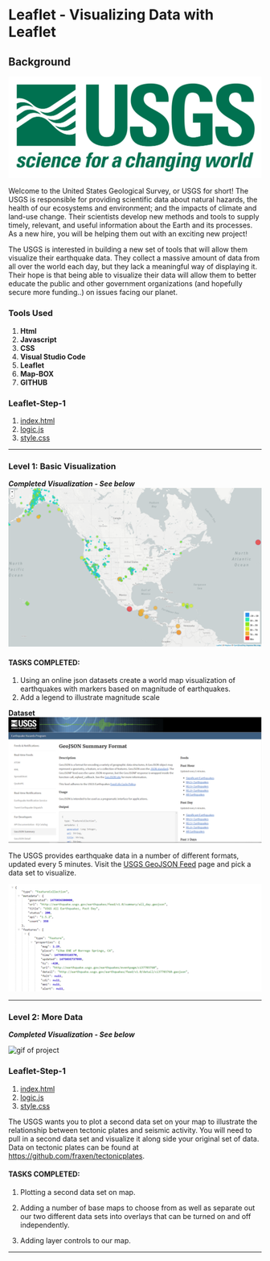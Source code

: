 # Leaflet - Visualizing Data with Leaflet

## Background

![1-Logo](Leaflet-Step-1/Images/1-Logo.png)

Welcome to the United States Geological Survey, or USGS for short! The USGS is responsible for providing scientific data about natural hazards, the health of our ecosystems and environment; and the impacts of climate and land-use change. Their scientists develop new methods and tools to supply timely, relevant, and useful information about the Earth and its processes. As a new hire, you will be helping them out with an exciting new project!

The USGS is interested in building a new set of tools that will allow them visualize their earthquake data. They collect a massive amount of data from all over the world each day, but they lack a meaningful way of displaying it. Their hope is that being able to visualize their data will allow them to better educate the public and other government organizations (and hopefully secure more funding..) on issues facing our planet.

### Tools Used
1. **Html**
2. **Javascript**
3. **CSS**
4. **Visual Studio Code**
5. **Leaflet**
6. **Map-BOX**
7. **GITHUB**

### Leaflet-Step-1 
1. [index.html](https://github.com/Kpearson72/leaflet-challenge/blob/main/Leaflet-Step-1/index.html)
2. [logic.js](https://github.com/Kpearson72/leaflet-challenge/blob/main/Leaflet-Step-1/static/js/logic.js)
3. [style.css](https://github.com/Kpearson72/leaflet-challenge/blob/main/Leaflet-Step-1/static/css/style.css)

---

### Level 1: Basic Visualization 
***Completed Visualization - See below***
![Leaflet-step-1](Leaflet-Step-1/Images/Leaflet_step_1.png)

#### TASKS COMPLETED: 

1. Using an online json datasets create a world map visualization of earthquakes with markers based on magnitude of earthquakes.
2. Add a legend to illustrate magnitude scale 


**Dataset**
   ![3-Data](Leaflet-Step-1/Images/3-Data.png)

   The USGS provides earthquake data in a number of different formats, updated every 5 minutes. Visit the [USGS GeoJSON Feed](http://earthquake.usgs.gov/earthquakes/feed/v1.0/geojson.php) page and pick a data set to visualize. 

   ![4-JSON](Leaflet-Step-1/Images/4-JSON.png)

- - -

### Level 2: More Data 
***Completed Visualization - See below***

![gif of project](Leaflet-Step-1/Images/video.gif)

### Leaflet-Step-1 
1. [index.html](https://github.com/Kpearson72/leaflet-challenge/blob/main/Leaflet-Step-2/index.html)
2. [logic.js](https://github.com/Kpearson72/leaflet-challenge/blob/main/Leaflet-Step-2/static/js/logic.js)
3. [style.css](https://github.com/Kpearson72/leaflet-challenge/blob/main/Leaflet-Step-2/static/css/style.css)

The USGS wants you to plot a second data set on your map to illustrate the relationship between tectonic plates and seismic activity. You will need to pull in a second data set and visualize it along side your original set of data. Data on tectonic plates can be found at <https://github.com/fraxen/tectonicplates>.

#### TASKS COMPLETED: 

1. Plotting a second data set on map.

2. Adding a number of base maps to choose from as well as separate out our two different data sets into overlays that can be turned on and off independently.

3. Adding layer controls to our map.

- - -

